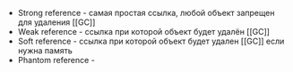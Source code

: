 - Strong reference - самая простая ссылка, любой объект запрещен для удаления [[GC]]
- Weak reference - ссылка при которой объект будет удалён [[GC]]
- Soft reference - ссылка при которой объект будет удален [[GC]] если нужна память
- Phantom reference - 

